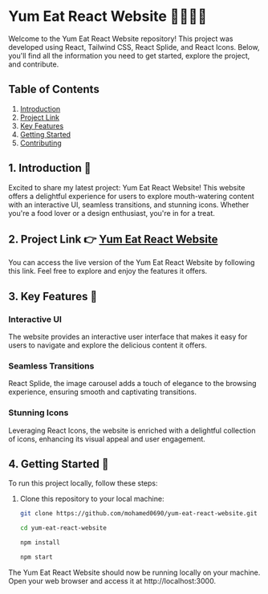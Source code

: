 # Yum Eat React Website 🚀🍔🍕🥗

Welcome to the Yum Eat React Website repository! This project was developed using React, Tailwind CSS, React Splide, and React Icons. Below, you'll find all the information you need to get started, explore the project, and contribute.

## Table of Contents

1. [Introduction](#introduction)
2. [Project Link](#project-link)
3. [Key Features](#key-features)
4. [Getting Started](#getting-started)
5. [Contributing](#contributing)

## 1. Introduction 🎉

Excited to share my latest project: Yum Eat React Website! This website offers a delightful experience for users to explore mouth-watering content with an interactive UI, seamless transitions, and stunning icons. Whether you're a food lover or a design enthusiast, you're in for a treat.

## 2. Project Link 👉 [Yum Eat React Website](https://mohamed0690.github.io/Eat-Yum/)

You can access the live version of the Yum Eat React Website by following this link. Feel free to explore and enjoy the features it offers.

## 3. Key Features 🌟

### Interactive UI
The website provides an interactive user interface that makes it easy for users to navigate and explore the delicious content it offers.

### Seamless Transitions
React Splide, the image carousel adds a touch of elegance to the browsing experience, ensuring smooth and captivating transitions.

### Stunning Icons
Leveraging React Icons, the website is enriched with a delightful collection of icons, enhancing its visual appeal and user engagement.

## 4. Getting Started 🚀

To run this project locally, follow these steps:

1. Clone this repository to your local machine:

   ```bash
   git clone https://github.com/mohamed0690/yum-eat-react-website.git
   ```
   ```bash
   cd yum-eat-react-website
      ```
    ```bash
   npm install
      ```
    ```bash
   npm start
      ```
The Yum Eat React Website should now be running locally on your machine. Open your web browser and access it at http://localhost:3000.
